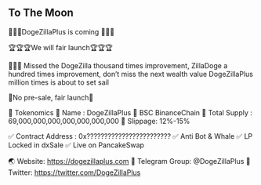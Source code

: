 ## To The Moon

🔱🔱🔱DogeZillaPlus is coming 🔱🔱🔱

🏆🏆🏆We will fair launch🏆🏆🏆

🐶🐶🐶 Missed the DogeZilla thousand times improvement, ZillaDoge a hundred times improvement, don’t miss the next wealth value DogeZillaPlus million times is about to set sail

📌No pre-sale, fair launch📌

🔴 Tokenomics
💠 Name : DogeZillaPlus
💠 BSC BinanceChain
💠 Total Supply : 69,000,000,000,000,000,000,000
💠 Slippage: 12%-15%

✅ Contract Address :  0x????????????????????????
✅ Anti Bot & Whale
✅ LP Locked in dxSale
✅ Live on PancakeSwap

🌏 Website: https://dogezillaplus.com
🏧 Telegram Group: @DogeZillaPlus
📣 Twitter: https://twitter.com/DogeZillaPlus


